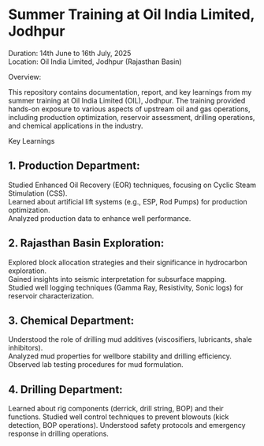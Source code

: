 # Summer Training at Oil India Limited, Jodhpur

Duration: 14th June to 16th July, 2025  
Location: Oil India Limited, Jodhpur (Rajasthan Basin)

Overview:

This repository contains documentation, report, and key learnings from my summer training at Oil India Limited (OIL), Jodhpur. The training provided hands-on exposure to various aspects of upstream oil and gas operations, including production optimization, reservoir assessment, drilling operations, and chemical applications in the industry.

Key Learnings
## 1. Production Department:  
Studied Enhanced Oil Recovery (EOR) techniques, focusing on Cyclic Steam Stimulation (CSS).  
Learned about artificial lift systems (e.g., ESP, Rod Pumps) for production optimization.  
Analyzed production data to enhance well performance.

## 2. Rajasthan Basin Exploration:  
Explored block allocation strategies and their significance in hydrocarbon exploration.  
Gained insights into seismic interpretation for subsurface mapping.  
Studied well logging techniques (Gamma Ray, Resistivity, Sonic logs) for reservoir characterization.

## 3. Chemical Department:  
Understood the role of drilling mud additives (viscosifiers, lubricants, shale inhibitors).  
Analyzed mud properties for wellbore stability and drilling efficiency. 
Observed lab testing procedures for mud formulation.

## 4. Drilling Department:  
Learned about rig components (derrick, drill string, BOP) and their functions.
Studied well control techniques to prevent blowouts (kick detection, BOP operations).
Understood safety protocols and emergency response in drilling operations.
